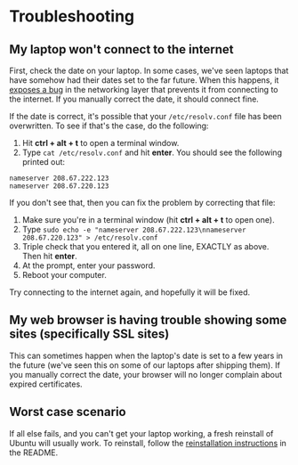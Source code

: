 Troubleshooting
===============

## My laptop won't connect to the internet

First, check the date on your laptop. In some cases, we've seen laptops that
have somehow had their dates set to the far future. When this happens, it
[exposes a bug](http://crunchbang.org/forums/viewtopic.php?pid=394678#p394678)
in the networking layer that prevents it from connecting to the internet. If you
manually correct the date, it should connect fine.

If the date is correct, it's possible that your `/etc/resolv.conf` file has been
overwritten. To see if that's the case, do the following:

1. Hit **ctrl + alt + t** to open a terminal window.
1. Type `cat /etc/resolv.conf` and hit **enter**. You should see the following
   printed out:

```
nameserver 208.67.222.123
nameserver 208.67.220.123
```

If you don't see that, then you can fix the problem by correcting that file:

1. Make sure you're in a terminal window (hit **ctrl + alt + t** to open one).
1. Type `sudo echo -e "nameserver 208.67.222.123\nnameserver 208.67.220.123" > /etc/resolv.conf`
1. Triple check that you entered it, all on one line, EXACTLY as above. Then hit **enter**.
1. At the prompt, enter your password.
1. Reboot your computer.

Try connecting to the internet again, and hopefully it will be fixed.

## My web browser is having trouble showing some sites (specifically SSL sites)

This can sometimes happen when the laptop's date is set to a few years in the
future (we've seen this on some of our laptops after shipping them). If you
manually correct the date, your browser will no longer complain about expired
certificates.

## Worst case scenario

If all else fails, and you can't get your laptop working, a fresh reinstall of
Ubuntu will usually work. To reinstall, follow the [reinstallation instructions](https://github.com/codestarterorg/ubuntu-chromebook-installer#reinstall)
in the README.
